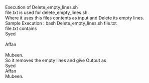 Execution of Delete_empty_lines.sh 
<br>
file.txt is used for delete_empty_lines.sh. <br>
Where it uses this files contents as input and Delete its empty lines.<br>
Sample Execution : bash Delete_empty_lines.sh file.txt<br>
file.txt contains <br>Syed <br><br> Affan <br><br> Mubeen.<br>
So it removes the empty lines and give Output as <br> Syed <br> Affan <br> Mubeen.
